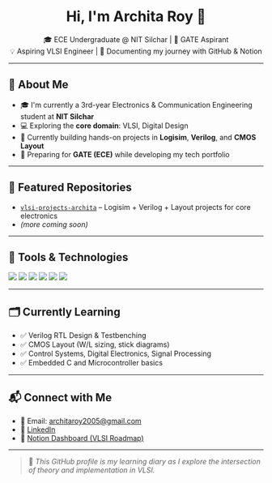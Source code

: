 <h1 align="center">Hi, I'm Archita Roy 👋</h1>

<p align="center">
  🎓 ECE Undergraduate @ NIT Silchar | 🧠 GATE Aspirant <br>
  💡 Aspiring VLSI Engineer | 📘 Documenting my journey with GitHub & Notion
</p>

---

## 🚀 About Me

- 🎓 I'm currently a 3rd-year Electronics & Communication Engineering student at **NIT Silchar**
- 💻 Exploring the **core domain**: VLSI, Digital Design
- 🔬 Currently building hands-on projects in **Logisim**, **Verilog**, and **CMOS Layout**
- 🧠 Preparing for **GATE (ECE)** while developing my tech portfolio

---

## 📂 Featured Repositories

- [`vlsi-projects-archita`](https://github.com/archita-2005/vlsi-projects-archita) – Logisim + Verilog + Layout projects for core electronics
- *(more coming soon)*

---

## 🧰 Tools & Technologies

<p>
  <img src="https://img.shields.io/badge/Language-Verilog-orange?style=flat-square" />
  <img src="https://img.shields.io/badge/Tool-Logisim-blue?style=flat-square" />
  <img src="https://img.shields.io/badge/Layout-Microwind%20%7C%20ElectricVLSI-green?style=flat-square" />
  <img src="https://img.shields.io/badge/Sim-GTKWave-critical?style=flat-square" />
  <img src="https://img.shields.io/badge/Web-HTML%20%7C%20CSS%20%7C%20JS-yellow?style=flat-square" />
  <img src="https://img.shields.io/badge/Framework-React-informational?style=flat-square" />
</p>

---

## 🗂️ Currently Learning

- ✅ Verilog RTL Design & Testbenching
- ✅ CMOS Layout (W/L sizing, stick diagrams)
- ✅ Control Systems, Digital Electronics, Signal Processing
- ✅ Embedded C and Microcontroller basics

---

## 📬 Connect with Me

- 📧 Email: architaroy2005@gmail.com  
- 💼 [LinkedIn](https://linkedin.com/archita-royy/)  
- 📘 [Notion Dashboard (VLSI Roadmap)](https://occipital-whale-50c.notion.site/VLSI-GATE-2026-Dashboard-22b0e588c5d780f3bb58eac8b304c89a)

---

> 🌱 *This GitHub profile is my learning diary as I explore the intersection of theory and implementation in VLSI.*
